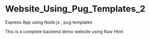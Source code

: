 # Website_Using_Pug_Templates_2
Express App using Node.js , pug templates 

This is a complete backend demo  website  using Raw Html 

